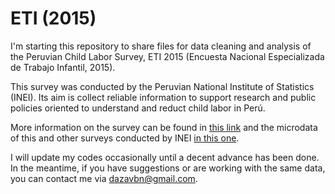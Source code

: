# ETI (2015) 

I'm starting this repository to share files for data cleaning and analysis of the Peruvian Child Labor Survey, ETI 2015 (Encuesta Nacional Especializada de Trabajo Infantil, 2015).

This survey was conducted by the Peruvian National Institute of Statistics (INEI). Its aim is collect reliable information to support research and public policies oriented to understand and reduct child labor in Perú.

More information on the survey can be found in [this link](https://webinei.inei.gob.pe/anda_inei/index.php/catalog/496 "Encuesta Nacional Especializada de Trabajo Infantil 2015") and the microdata of this and other surveys conducted by INEI [in this one](http://iinei.inei.gob.pe/microdatos/).

I will update my codes occasionally until a decent advance has been done. In the meantime, if you have suggestions or are working with the same data, you can contact me via [dazavbn@gmail.com](mailto:dazavbn@gmail.com).
